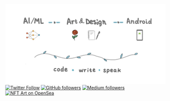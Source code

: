 ![Banner image for margaretmz GitHub profile](images/banner_image_margaret.jpg)
[![Twitter Follow](https://img.shields.io/twitter/follow/margaretmz?color=%3988d6&style=flat-square&logo=twitter&label=@margaretmz)](https://twitter.com/margaretmz) 
[![GitHub followers](https://img.shields.io/github/followers/margaretmz?color=%3988d6&style=flat-square&logo=github)](https://github.com/margaretmz?tab=followers)
[![Medium followers](https://img.shields.io/badge/Medium-12100E?style=flat-square&logo=medium)](https://margaretmz.medium.com)
[![NFT Art on OpenSea](https://img.shields.io/badge/NFT%20art-OpenSea-4593ff)](https://opensea.io/margaretmz)
